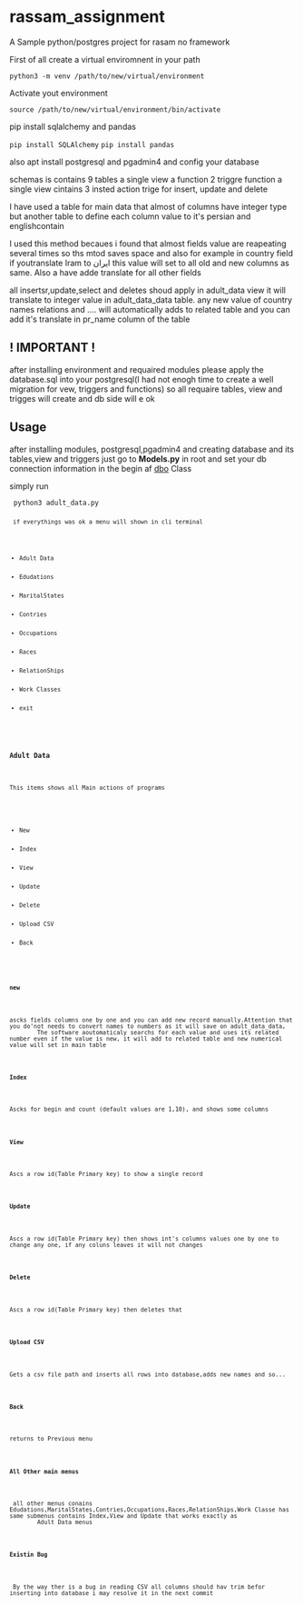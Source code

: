 # rassam_assignment
A Sample python/postgres project for rasam no framework
<p>First of all create a virtual enviromnent in your path</p>

<code>python3 -m venv /path/to/new/virtual/environment</code>
<p> Activate yout environment </p>
<code>source /path/to/new/virtual/environment/bin/activate </code>

<p> pip install sqlalchemy and pandas </p>
<code>pip install SQLAlchemy</code>
<code>pip install pandas</code>

<p> also apt install postgresql and pgadmin4 and config your database <p>
<p> schemas is contains 9 tables a single view a function 2 triggre function a single view cintains 3 insted action trige for insert, update and delete</p>
<p> I have used a table for main data that almost of columns have integer type but another table to define each column value to it's persian and englishcontain</p>
<p> I used this method becaues i found that almost fields value are reapeating several times so ths mtod saves space and also for example in country field if youtranslate 
	Iram to ایران this value will set to all old and new columns as same. Also a have adde translate for all other fields</p>
<p> all insertsr,update,select and deletes shoud apply in adult_data view it will translate to integer value in adult_data_data table. any new value of country names relations and ....
	will automatically adds to related table and you can add it's translate in pr_name column of the table</p>

<h2>! IMPORTANT ! </h2>
	
<p>after installing environment and requaired modules please apply the database.sql into your postgresql(I had not enogh time to create a well migration for vew, triggers and functions)
so all requaire tables, view and trigges will create and db side will e ok</p>

<h2> Usage </h2>
<p>after installing modules, postgresql,pgadmin4 and creating database and its tables,view and triggers just go to <b>Models.py</b> in root and set your db connection information in the begin af <u>dbo</u> Class</p>
<p> simply run </p>
<code> python3 adult_data.py<code>
	<p> if everythings was ok a menu will shown in cli terminal </p>
<ul>
	<li>Adult Data</li>
	<li>Edudations</li>                                                                                                                                                 
  <li>MaritalStates</li>                                                                                                                                              
  <li>Contries</li>                                                                                                                                                   
  <li>Occupations</li>                                                                                                                                                
  <li>Races</li>                                                                                                                                                      
  <li>RelationShips</li>                                                                                                                                              
  <li>Work Classes</li>                                                                                                                                               
  <li>exit</li>
	</ul>
	<h3>Adult Data</h3>
	<p>This items shows all Main actions of programs<p>
	<ul>
	<li>New</li>                                                                                                                                                        
  <li>Index</li>                                                                                                                                                      
  <li>View</li>                                                                                                                                                       
  <li>Update</li>                                                                                                                                                     
  <li>Delete</li>                                                                                                                                                     
  <li>Upload CSV</li>                                                                                                                                                 
  <li>Back</li>
	</ul>
	<h4>new</h4>
	<p>ascks fields columns one by one and you can add new record manually.Attention that you do'not needs to convert names to numbers as it will save on adult_data_data,
		The software aoutomaticaly searchs for each value and uses its related number even if the value is new, it will add to related table and new numerical value will set in main table</p>
	<h4>Index</h4>
	<p>Ascks for begin and count (default values are 1,10), and shows some columns</p>
	<h4>View</h4>
	<p>Ascs a row id(Table Primary key) to show a single record</p>
	<h4>Update</h4>
	<p>Ascs a row id(Table Primary key) then shows int's columns values one by one to change any one, if any coluns leaves it will not changes</p>
	<h4>Delete</h4>
	<p>Ascs a row id(Table Primary key) then deletes that</p>
	<h4>Upload CSV</h4>
	<p>Gets a csv file path and inserts all rows into database,adds new names and so...</p>
	<h4>Back</h4>
	<p>returns to Previous menu</p>
	<h4>All Other main menus</h4>
	<p> all other menus conains Edudations,MaritalStates,Contries,Occupations,Races,RelationShips,Work Classe has same submenus contains Index,View and Update that works exactly as
		Adult Data menus</p>
	<h4>Existin Bug</h4>
	<p> By the way ther is a bug in reading CSV all columns should hav trim befor inserting into database i may resolve it in the next commit<p> 
